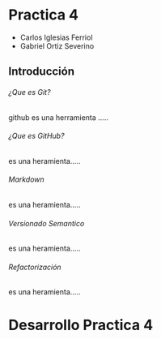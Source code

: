 # Practica 4
* Carlos Iglesias Ferriol
* Gabriel Ortiz Severino

## Introducción

###### ¿Que es Git?
github es una herramienta .....

###### ¿Que es GitHub?
es una heramienta.....

###### Markdown
es una heramienta.....

###### Versionado Semantico
es una heramienta.....

###### Refactorización
es una heramienta.....

# Desarrollo Practica 4
